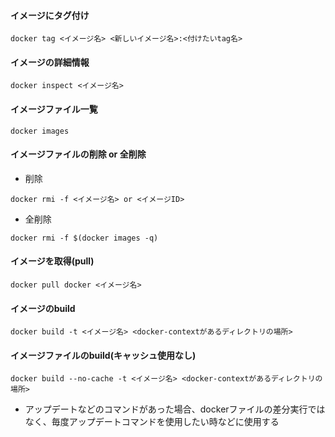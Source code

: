 #### イメージにタグ付け
```
docker tag <イメージ名> <新しいイメージ名>:<付けたいtag名>
```

#### イメージの詳細情報
```
docker inspect <イメージ名>
```

#### イメージファイル一覧
```
docker images
```

#### イメージファイルの削除 or 全削除
+ 削除
```
docker rmi -f <イメージ名> or <イメージID>
```
+ 全削除
```
docker rmi -f $(docker images -q)
```

#### イメージを取得(pull)
```
docker pull docker <イメージ名>
```

#### イメージのbuild
```
docker build -t <イメージ名> <docker-contextがあるディレクトリの場所>
```

#### イメージファイルのbuild(キャッシュ使用なし)
```
docker build --no-cache -t <イメージ名> <docker-contextがあるディレクトリの場所>
```
+ アップデートなどのコマンドがあった場合、dockerファイルの差分実行ではなく、毎度アップデートコマンドを使用したい時などに使用する